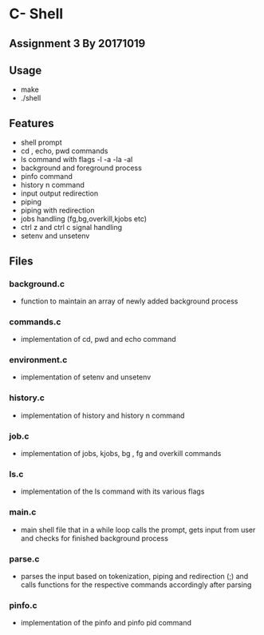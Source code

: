# C- Shell 
## Assignment 3 By 20171019

## Usage
- make
- ./shell

## Features
- shell prompt
- cd , echo, pwd commands
- ls command with flags -l -a -la -al
- background and foreground process
- pinfo command
- history n command
- input output redirection
- piping
- piping with redirection
- jobs handling (fg,bg,overkill,kjobs etc)
- ctrl z and ctrl c signal handling
- setenv and unsetenv

## Files

### background.c
- function to maintain an array of newly added background process

### commands.c
- implementation of cd, pwd and echo command

### environment.c
- implementation of setenv and unsetenv

### history.c
- implementation of history and history n command

### job.c
- implementation of jobs, kjobs, bg , fg and overkill commands

### ls.c
- implementation of the ls command with its various flags

### main.c
- main shell file that in a while loop calls the prompt, gets input from user and checks for finished background process

### parse.c
- parses the input based on tokenization, piping and redirection (;) and calls functions for the respective commands accordingly after parsing

### pinfo.c
- implementation of the pinfo and pinfo pid command
